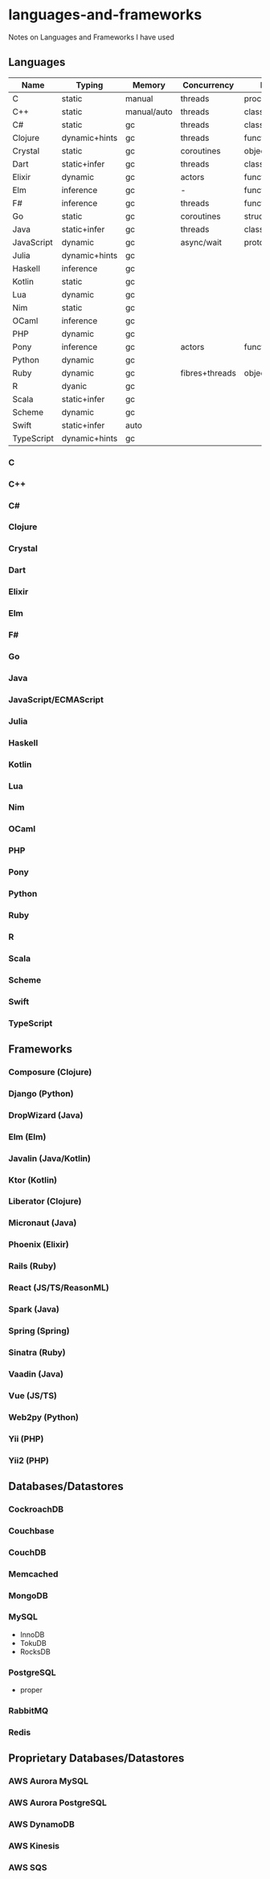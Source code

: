 # languages-and-frameworks
Notes on Languages and Frameworks I have used

## Languages

| Name       | Typing           | Memory      | Concurrency | Flavour    |
| ---------- | ---------------- | ----------- | ----------- | ---------- |
| C          | static           | manual      | threads     | procs      |
| C++        | static           | manual/auto | threads     | class      |
| C#         | static           | gc          | threads     | class      |
| Clojure    | dynamic+hints    | gc          | threads     | functional |
| Crystal    | static           | gc          | coroutines  | object     |
| Dart       | static+infer     | gc          | threads     | class      |
| Elixir     | dynamic          | gc          | actors      | functional |
| Elm        | inference        | gc          | -           | functional |
| F#         | inference        | gc          | threads     | functional |
| Go         | static           | gc          | coroutines  | structural |
| Java       | static+infer     | gc          | threads     | class      |
| JavaScript | dynamic          | gc          | async/wait  | prototype+class |
| Julia      | dynamic+hints    | gc          |
| Haskell    | inference        | gc          |
| Kotlin     | static           | gc          |
| Lua        | dynamic          | gc          |
| Nim        | static           | gc          |
| OCaml      | inference        | gc          |
| PHP        | dynamic          | gc          |
| Pony       | inference        | gc          | actors      | functional |
| Python     | dynamic          | gc          |
| Ruby       | dynamic          | gc          | fibres+threads | object |
| R          | dyanic           | gc          |
| Scala      | static+infer     | gc          |
| Scheme     | dynamic          | gc          |
| Swift      | static+infer     | auto        |
| TypeScript | dynamic+hints    | gc          |

### C
### C++
### C#
### Clojure
### Crystal
### Dart
### Elixir
### Elm
### F#
### Go
### Java
### JavaScript/ECMAScript
### Julia
### Haskell
### Kotlin
### Lua
### Nim
### OCaml
### PHP
### Pony
### Python
### Ruby
### R
### Scala
### Scheme
### Swift
### TypeScript

## Frameworks

### Composure (Clojure)
### Django (Python)
### DropWizard (Java)
### Elm (Elm)
### Javalin (Java/Kotlin)
### Ktor (Kotlin)
### Liberator (Clojure)
### Micronaut (Java)
### Phoenix (Elixir)
### Rails (Ruby)
### React (JS/TS/ReasonML)
### Spark (Java)
### Spring (Spring)
### Sinatra (Ruby)
### Vaadin (Java)
### Vue (JS/TS)
### Web2py (Python)
### Yii (PHP)
### Yii2 (PHP)

## Databases/Datastores

### CockroachDB
### Couchbase
### CouchDB
### Memcached
### MongoDB
### MySQL
  - InnoDB
  - TokuDB
  - RocksDB
### PostgreSQL
  - proper
### RabbitMQ
### Redis

## Proprietary Databases/Datastores

### AWS Aurora MySQL
### AWS Aurora PostgreSQL
### AWS DynamoDB
### AWS Kinesis
### AWS SQS
